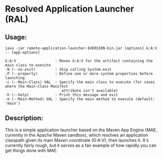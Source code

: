 Resolved Application Launcher (RAL)
===================================

Usage:
------

    java -jar remote-application-launcher-$VERSION-bin.jar [options] G:A:V -- [app-options]
    
    G:A:V                  : Maven G:A:V for the artifact containing the main class to execute
    -N (--no-exit)         : Skip calling System.exit
    -P (--property)        : Define one or more system properties before launching
    -c (--Main-Class) VAL  : Specify the main class to execute (for cases where the Main-Class Manifest
                              attribute isn't available)
    -h (--help)            : Print this message and exit
    -m (--Main-Method) VAL : Specify the main method to execute (default: 'main')

Description:
------------

This is a simple application launcher based on the Maven App Engine (MAE, currently in the Apache Maven sandbox), which resolves an application classpath given its main Maven coordinate (G:A:V), then launches it. It's currently fairly rough, but it serves as a fair example of how rapidly you can get things done with MAE.

